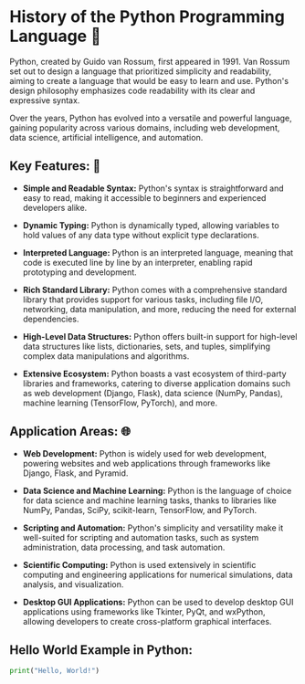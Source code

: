# History of the Python Programming Language 📜

Python, created by Guido van Rossum, first appeared in 1991. Van Rossum set out to design a language that prioritized simplicity and readability, aiming to create a language that would be easy to learn and use. Python's design philosophy emphasizes code readability with its clear and expressive syntax.

Over the years, Python has evolved into a versatile and powerful language, gaining popularity across various domains, including web development, data science, artificial intelligence, and automation.

## Key Features: 🔑

- **Simple and Readable Syntax:** Python's syntax is straightforward and easy to read, making it accessible to beginners and experienced developers alike.

- **Dynamic Typing:** Python is dynamically typed, allowing variables to hold values of any data type without explicit type declarations.

- **Interpreted Language:** Python is an interpreted language, meaning that code is executed line by line by an interpreter, enabling rapid prototyping and development.

- **Rich Standard Library:** Python comes with a comprehensive standard library that provides support for various tasks, including file I/O, networking, data manipulation, and more, reducing the need for external dependencies.

- **High-Level Data Structures:** Python offers built-in support for high-level data structures like lists, dictionaries, sets, and tuples, simplifying complex data manipulations and algorithms.

- **Extensive Ecosystem:** Python boasts a vast ecosystem of third-party libraries and frameworks, catering to diverse application domains such as web development (Django, Flask), data science (NumPy, Pandas), machine learning (TensorFlow, PyTorch), and more.

## Application Areas: 🌐

- **Web Development:** Python is widely used for web development, powering websites and web applications through frameworks like Django, Flask, and Pyramid.

- **Data Science and Machine Learning:** Python is the language of choice for data science and machine learning tasks, thanks to libraries like NumPy, Pandas, SciPy, scikit-learn, TensorFlow, and PyTorch.

- **Scripting and Automation:** Python's simplicity and versatility make it well-suited for scripting and automation tasks, such as system administration, data processing, and task automation.

- **Scientific Computing:** Python is used extensively in scientific computing and engineering applications for numerical simulations, data analysis, and visualization.

- **Desktop GUI Applications:** Python can be used to develop desktop GUI applications using frameworks like Tkinter, PyQt, and wxPython, allowing developers to create cross-platform graphical interfaces.

## Hello World Example in Python:

```python
print("Hello, World!")
